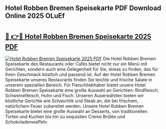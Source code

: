## Hotel Robben Bremen Speisekarte PDF Download Online 2025 OLuEf

# <h2><a href="http://gcbchok.nevu.top/?p=Hotel+Robben+Bremen+Speisekarte">🔗 👉🔴 Hotel Robben Bremen Speisekarte 2025 PDF</a></h2>

[![Hotel Robben Bremen Speisekarte 2025 PDF](https://i.imgur.com/dBaPXMq.png)](http://gcbchok.nevu.top/?p=Hotel+Robben+Bremen+Speisekarte)
Die Hotel Robben Bremen Speisekarte des Restaurants oder Cafés bietet nicht nur ein Menü mit Gerichten, sondern auch eine Gelegenheit für Sie, etwas zu finden, das für Ihren Geschmack köstlich und passend ist. Auf der Hotel Robben Bremen Speisekarte unseres Restaurants finden Sie leichte und frische Salate in unserem speziellen Bereich. Für Fleischliebhaber bietet unsere Hotel Robben Bremen Speisekarte eine große Auswahl an Gerichten: Rindfleisch, Schweinefleisch, Huhn und Fisch. Unseren Auserwählten bieten wir köstliche Gerichte wie Schaschlik und Steak an, die bei frischem, natürlichem Feuer zubereitet werden. Unsere Hotel Robben Bremen Speisekarte bietet eine große Auswahl an Desserts, von traditionellen Torten und Kuchen bis hin zu exquisiten Crème Brûlée und Schokoladenwaffeln.
